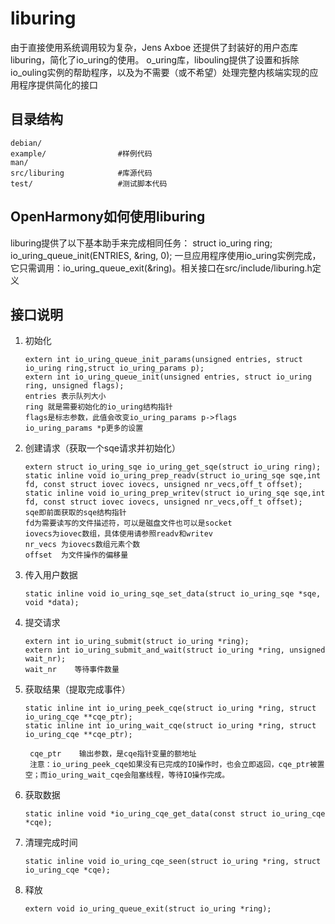 # liburing

由于直接使用系统调用较为复杂，Jens Axboe 还提供了封装好的用户态库liburing，简化了io_uring的使用。
o_uring库，libouling提供了设置和拆除io_ouling实例的帮助程序，以及为不需要（或不希望）处理完整内核端实现的应用程序提供简化的接口

## 目录结构

```
debian/
example/                #样例代码
man/
src/liburing            #库源代码
test/                   #测试脚本代码
```


## OpenHarmony如何使用liburing

liburing提供了以下基本助手来完成相同任务：
struct io_uring ring;
io_uring_queue_init(ENTRIES, &ring, 0);
一旦应用程序使用io_uring实例完成，它只需调用：io_uring_queue_exit(&ring)。相关接口在src/include/liburing.h定义
## 接口说明

1. 初始化
   ```
   extern int io_uring_queue_init_params(unsigned entries, struct io_uring ring,struct io_uring_params p);
   extern int io_uring_queue_init(unsigned entries, struct io_uring ring, unsigned flags);
   entries 表示队列大小
   ring 就是需要初始化的io_uring结构指针
   flags是标志参数，此值会改变io_uring_params p->flags
   io_uring_params *p更多的设置
   ```
2. 创建请求（获取一个sqe请求并初始化）
   ```
   extern struct io_uring_sqe io_uring_get_sqe(struct io_uring ring);
   static inline void io_uring_prep_readv(struct io_uring_sqe sqe,int fd, const struct iovec iovecs, unsigned nr_vecs,off_t offset);
   static inline void io_uring_prep_writev(struct io_uring_sqe sqe,int fd, const struct iovec iovecs, unsigned nr_vecs,off_t offset);
   sqe即前面获取的sqe结构指针
   fd为需要读写的文件描述符，可以是磁盘文件也可以是socket
   iovecs为iovec数组，具体使用请参照readv和writev
   nr_vecs 为iovecs数组元素个数
   offset  为文件操作的偏移量
   ```
3. 传入用户数据
   ```
   static inline void io_uring_sqe_set_data(struct io_uring_sqe *sqe, void *data);
   ```
4. 提交请求
   ```
   extern int io_uring_submit(struct io_uring *ring);
   extern int io_uring_submit_and_wait(struct io_uring *ring, unsigned wait_nr);
   wait_nr    等待事件数量
   ```
5. 获取结果（提取完成事件）
   ```
   static inline int io_uring_peek_cqe(struct io_uring *ring, struct io_uring_cqe **cqe_ptr);
   static inline int io_uring_wait_cqe(struct io_uring *ring, struct io_uring_cqe **cqe_ptr);

    cqe_ptr    输出参数，是cqe指针变量的额地址
    注意：io_uring_peek_cqe如果没有已完成的IO操作时，也会立即返回，cqe_ptr被置空；而io_uring_wait_cqe会阻塞线程，等待IO操作完成。
   ```
6. 获取数据
   ```
   static inline void *io_uring_cqe_get_data(const struct io_uring_cqe *cqe);
   ```
7. 清理完成时间
   ```
   static inline void io_uring_cqe_seen(struct io_uring *ring, struct io_uring_cqe *cqe);
   ```
8. 释放
   ```
   extern void io_uring_queue_exit(struct io_uring *ring);
   ```
